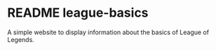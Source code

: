 # README league-basics

A simple website to display information about the basics of League of Legends.

